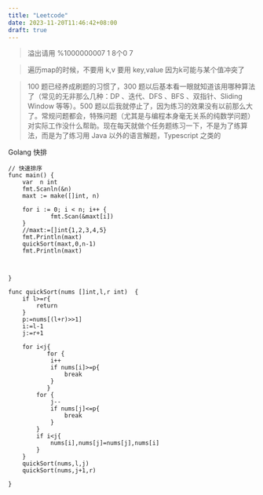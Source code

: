 ```yaml
---
title: "Leetcode"
date: 2023-11-20T11:46:42+08:00
draft: true
---
```


> 溢出请用 %1000000007  1 8个0 7 

> 遍历map的时候，不要用 k,v 要用 key,value 因为k可能与某个值冲突了

> 100 题已经养成刷题的习惯了，300 题以后基本看一眼就知道该用哪种算法了（常见的无非那么几种：DP 、迭代、DFS 、BFS 、双指针、Sliding Window 等等）。500 题以后我就停止了，因为练习的效果没有以前那么大了。常规问题都会，特殊问题（尤其是与编程本身毫无关系的纯数学问题）对实际工作没什么帮助。现在每天就做个任务题练习一下，不是为了练算法，而是为了练习用 Java 以外的语言解题，Typescript 之类的





Golang 快排

```Golang
// 快速排序
func main() {
	var  n int
	fmt.Scanln(&n)
	maxt := make([]int, n)

	for i := 0; i < n; i++ {
			fmt.Scan(&maxt[i])
	}
	//maxt:=[]int{1,2,3,4,5}
	fmt.Println(maxt)
	quickSort(maxt,0,n-1)
	fmt.Println(maxt)



}

func quickSort(nums []int,l,r int)  {
	if l>=r{
		return
	}
	p:=nums[(l+r)>>1]
	i:=l-1
	j:=r+1

	for i<j{
           for {
           	i++
           	if nums[i]>=p{
           		break
			}
		   }
		for {
			j--
			if nums[j]<=p{
				break
			}
		}
		if i<j{
			nums[i],nums[j]=nums[j],nums[i]
		}
	}
	quickSort(nums,l,j)
	quickSort(nums,j+1,r)

}
```

